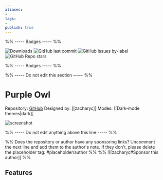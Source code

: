 ```yaml
---
aliases:
- 
tags: 
- 
publish: true
---
```


%% ----- Badges ----- %%

![Downloads](https://img.shields.io/badge/downloads-1034-573E7A?style=for-the-badge&logo=)
![GitHub last commit](https://img.shields.io/github/last-commit/zacharyc/purple-owl-theme?color=573E7A&label=last%20update&logo=github&style=for-the-badge)
![GitHub issues by-label](https://img.shields.io/github/issues/zacharyc/purple-owl-theme/help%20wanted?color=573E7A&logo=github&style=for-the-badge) 
![GitHub Repo stars](https://img.shields.io/github/stars/zacharyc/purple-owl-theme?color=573E7A&logo=github&style=for-the-badge)

%% ----- Badges ----- %%

%% ----- Do not edit this section ----- %%

# Purple Owl

Repository: [GitHub](https://github.com/zacharyc/purple-owl-theme)
Designed by: [[zacharyc]]
Modes: [[Dark-mode themes|dark]]



![screenshot](https://github.com/zacharyc/purple-owl-theme/raw/main/purple-owl-theme.png)

%% ----- Do not edit anything above this line ----- %% 

%% Does the repository or author have any sponsoring links? Uncomment the next line and add them to the author's note. If they don't, please delete the placeholder tag: #placeholder/author %%
%% ![[zacharyc#Sponsor this author]] %%


## Features


